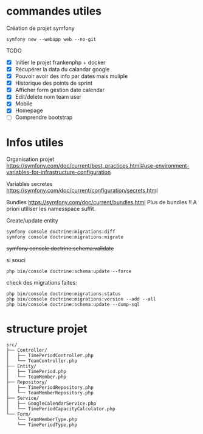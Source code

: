 # commandes utiles
Création de projet symfony
````
symfony new --webapp web --no-git
````

TODO 

- [x] Initier le projet frankenphp + docker
- [x] Récupérer la data du calandar google
- [x] Pouvoir avoir des info par dates mais muliple
- [x] Historique des points de sprint
- [x] Afficher form gestion date calendar
- [x] Edit/delete nom team user
- [x] Mobile
- [x] Homepage
- [ ] Comprendre bootstrap

# Infos utiles

Organisation projet
https://symfony.com/doc/current/best_practices.html#use-environment-variables-for-infrastructure-configuration

Variables secretes
https://symfony.com/doc/current/configuration/secrets.html

Bundles
https://symfony.com/doc/current/bundles.html
Plus de bundles !!
A priori utiliser les namesspace suffit.

Create/update entity
````
symfony console doctrine:migrations:diff
symfony console doctrine:migrations:migrate
````
~~symfony console doctrine:schema:validate~~

si souci 
````
php bin/console doctrine:schema:update --force
````

check des migrations faites:
````
php bin/console doctrine:migrations:status
php bin/console doctrine:migrations:version --add --all
php bin/console doctrine:schema:update --dump-sql
````

# structure projet
````
src/
├── Controller/
│   ├── TimePeriodController.php
│   └── TeamController.php
├── Entity/
│   ├── TimePeriod.php
│   └── TeamMember.php
├── Repository/
│   ├── TimePeriodRepository.php
│   └── TeamMemberRepository.php
├── Service/
│   ├── GoogleCalendarService.php
│   └── TimePeriodCapacityCalculator.php
└── Form/
    └── TeamMemberType.php
    └── TimePeriodType.php
````